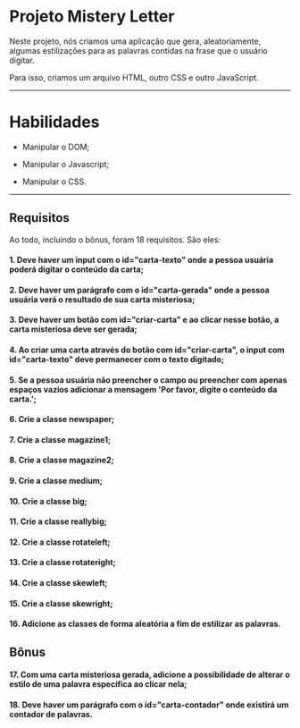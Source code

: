 # Projeto Mistery Letter

Neste projeto, nós criamos uma aplicação que gera, aleatoriamente, algumas estilizações para as palavras contidas na frase que o usuário digitar.

Para isso, criamos um arquivo HTML, outro CSS e outro JavaScript.

---

# Habilidades

- Manipular o DOM;

- Manipular o Javascript;

- Manipular o CSS.

---

## Requisitos

Ao todo, incluindo o bônus, foram 18 requisitos. São eles:

#### 1. Deve haver um input com o id="carta-texto" onde a pessoa usuária poderá digitar o conteúdo da carta;

#### 2. Deve haver um parágrafo com o id="carta-gerada" onde a pessoa usuária verá o resultado de sua carta misteriosa;

#### 3. Deve haver um botão com id="criar-carta" e ao clicar nesse botão, a carta misteriosa deve ser gerada;

#### 4. Ao criar uma carta através do botão com id="criar-carta", o input com id="carta-texto" deve permanecer com o texto digitado;

#### 5. Se a pessoa usuária não preencher o campo ou preencher com apenas espaços vazios adicionar a mensagem 'Por favor, digite o conteúdo da carta.';

#### 6. Crie a classe newspaper;

#### 7. Crie a classe magazine1;

#### 8. Crie a classe magazine2;

#### 9. Crie a classe medium;

#### 10. Crie a classe big;

#### 11. Crie a classe reallybig;

#### 12. Crie a classe rotateleft;

#### 13. Crie a classe rotateright;

#### 14. Crie a classe skewleft;

#### 15. Crie a classe skewright;

#### 16. Adicione as classes de forma aleatória a fim de estilizar as palavras.

## Bônus

#### 17. Com uma carta misteriosa gerada, adicione a possibilidade de alterar o estilo de uma palavra específica ao clicar nela;

#### 18. Deve haver um parágrafo com o id="carta-contador" onde existirá um contador de palavras.